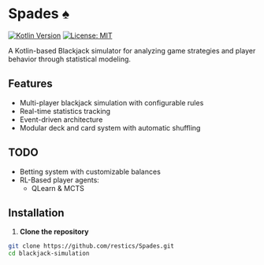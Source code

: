 # Spades ♠️

[![Kotlin Version](https://img.shields.io/badge/Kotlin-2.0.20-blue.svg)](https://kotlinlang.org)
[![License: MIT](https://img.shields.io/badge/License-MIT-yellow.svg)](https://opensource.org/licenses/MIT)

A Kotlin-based Blackjack simulator for analyzing game strategies and player behavior through statistical modeling.

## Features

- Multi-player blackjack simulation with configurable rules
- Real-time statistics tracking 
- Event-driven architecture
- Modular deck and card system with automatic shuffling

## TODO
- Betting system with customizable balances
- RL-Based player agents:
  - QLearn & MCTS

 
## Installation

1. **Clone the repository**
```bash
git clone https://github.com/restics/Spades.git
cd blackjack-simulation
